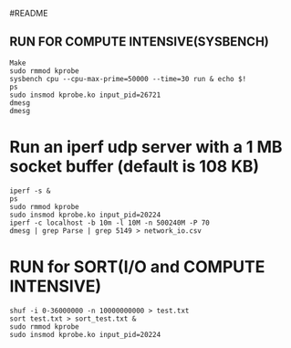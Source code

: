 #README

## RUN FOR COMPUTE INTENSIVE(SYSBENCH)

```
Make
sudo rmmod kprobe
sysbench cpu --cpu-max-prime=50000 --time=30 run & echo $!
ps
sudo insmod kprobe.ko input_pid=26721
dmesg
dmesg
```


# Run an iperf udp server with a 1 MB socket buffer (default is 108 KB)

```
iperf -s &
ps
sudo rmmod kprobe
sudo insmod kprobe.ko input_pid=20224
iperf -c localhost -b 10m -l 10M -n 500240M -P 70
dmesg | grep Parse | grep 5149 > network_io.csv
```


# RUN for SORT(I/O and COMPUTE INTENSIVE)

```
shuf -i 0-36000000 -n 10000000000 > test.txt
sort test.txt > sort_test.txt &
sudo rmmod kprobe
sudo insmod kprobe.ko input_pid=20224
```